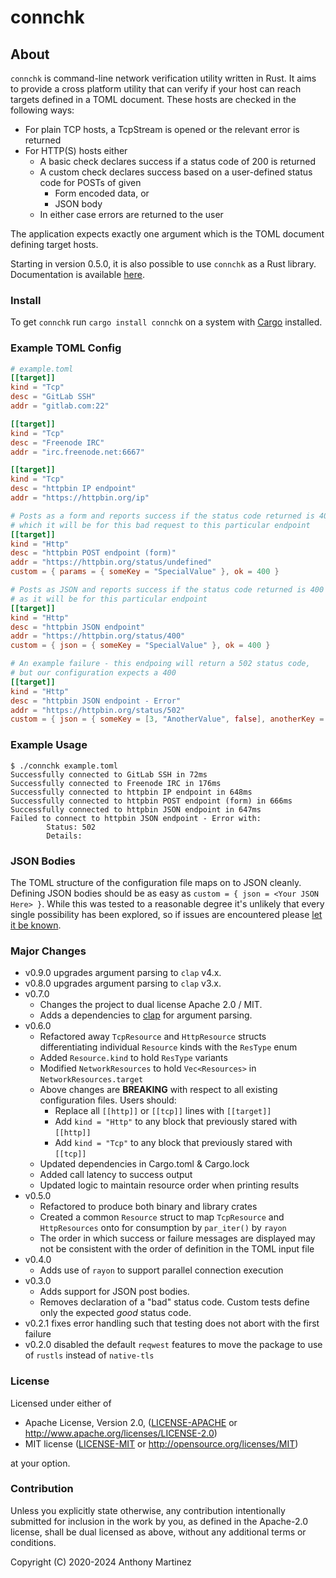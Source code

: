 # connchk

## About

`connchk` is command-line network verification utility written in Rust. It aims
to provide a cross platform utility that can verify if your host can reach
targets defined in a TOML document. These hosts are checked in the following
ways:

- For plain TCP hosts, a TcpStream is opened or the relevant error is returned
- For HTTP(S) hosts either
  - A basic check declares success if a status code of 200 is returned
  - A custom check declares success based on a user-defined status code for POSTs of given
    - Form encoded data, or
	- JSON body
  - In either case errors are returned to the user

The application expects exactly one argument which is the TOML document defining
target hosts.

Starting in version 0.5.0, it is also possible to use `connchk` as a Rust library.
Documentation is available [here](https://docs.rs/connchk).

### Install

To get `connchk` run `cargo install connchk` on a system with [Cargo](https://doc.rust-lang.org/cargo/getting-started/installation.html) installed.

### Example TOML Config
```toml
# example.toml
[[target]]
kind = "Tcp"
desc = "GitLab SSH"
addr = "gitlab.com:22"

[[target]]
kind = "Tcp"
desc = "Freenode IRC"
addr = "irc.freenode.net:6667"

[[target]]
kind = "Tcp"
desc = "httpbin IP endpoint"
addr = "https://httpbin.org/ip"

# Posts as a form and reports success if the status code returned is 400
# which it will be for this bad request to this particular endpoint
[[target]]
kind = "Http"
desc = "httpbin POST endpoint (form)"
addr = "https://httpbin.org/status/undefined"
custom = { params = { someKey = "SpecialValue" }, ok = 400 } 

# Posts as JSON and reports success if the status code returned is 400
# as it will be for this particular endpoint
[[target]]
kind = "Http"
desc = "httpbin JSON endpoint"
addr = "https://httpbin.org/status/400"
custom = { json = { someKey = "SpecialValue" }, ok = 400 } 

# An example failure - this endpoing will return a 502 status code,
# but our configuration expects a 400 
[[target]]
kind = "Http"
desc = "httpbin JSON endpoint - Error"
addr = "https://httpbin.org/status/502"
custom = { json = { someKey = [3, "AnotherValue", false], anotherKey = { nested = "value", count = [1, 2, 3] } }, ok = 400 } 
```

### Example Usage
```
$ ./connchk example.toml 
Successfully connected to GitLab SSH in 72ms
Successfully connected to Freenode IRC in 176ms
Successfully connected to httpbin IP endpoint in 648ms
Successfully connected to httpbin POST endpoint (form) in 666ms
Successfully connected to httpbin JSON endpoint in 647ms
Failed to connect to httpbin JSON endpoint - Error with: 
        Status: 502
        Details:
```

### JSON Bodies

The TOML structure of the configuration file maps on to JSON cleanly. Defining
JSON bodies should be as easy as `custom = { json = <Your JSON Here> }`. While
this was tested to a reasonable degree it's unlikely that every single possibility
has been explored, so if issues are encountered please [let it be known](https://git.staart.one/ajmartinez/connchk/issues).

### Major Changes

- v0.9.0 upgrades argument parsing to `clap` v4.x.
- v0.8.0 upgrades argument parsing to `clap` v3.x.
- v0.7.0
  - Changes the project to dual license Apache 2.0 / MIT.
  - Adds a dependencies to [clap](https://crates.io/crates/clap) for argument parsing.
- v0.6.0
  - Refactored away `TcpResource` and `HttpResource` structs differentiating individual `Resource` kinds with the `ResType` enum
  - Added `Resource.kind` to hold `ResType` variants
  - Modified `NetworkResources` to hold `Vec<Resources>` in `NetworkResources.target`
  - Above changes are **BREAKING** with respect to all existing configuration files. Users should:
	- Replace all `[[http]]` or `[[tcp]]` lines with `[[target]]`
	- Add `kind = "Http"` to any block that previously stared with `[[http]]`
	- Add `kind = "Tcp"` to any block that previously stared with `[[tcp]]`
  - Updated dependencies in Cargo.toml & Cargo.lock
  - Added call latency to success output
  - Updated logic to maintain resource order when printing results
- v0.5.0
  - Refactored to produce both binary and library crates
  - Created a common `Resource` struct to map `TcpResource` and `HttpResources` onto for consumption by `par_iter()` by `rayon`
  - The order in which success or failure messages are displayed may not be consistent with the order of definition in the TOML input file
- v0.4.0
  - Adds use of `rayon` to support parallel connection execution
- v0.3.0
  - Adds support for JSON post bodies.
  - Removes declaration of a "bad" status code. Custom tests define only the expected _good_ status code.
- v0.2.1 fixes error handling such that testing does not abort with the first failure
- v0.2.0 disabled the default `reqwest` features to move the package to use of `rustls` instead of `native-tls`

### License

Licensed under either of

 * Apache License, Version 2.0, ([LICENSE-APACHE](LICENSE-APACHE) or http://www.apache.org/licenses/LICENSE-2.0)
 * MIT license ([LICENSE-MIT](LICENSE-MIT) or http://opensource.org/licenses/MIT)

at your option.

### Contribution

Unless you explicitly state otherwise, any contribution intentionally submitted
for inclusion in the work by you, as defined in the Apache-2.0 license, shall be dual licensed as above, without any
additional terms or conditions.

Copyright (C) 2020-2024 Anthony Martinez
